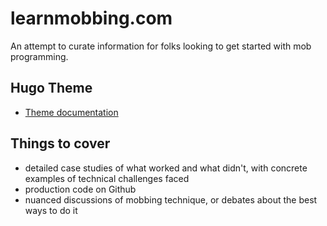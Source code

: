 # learnmobbing.com

An attempt to curate information for folks looking to get started with mob programming.

## Hugo Theme

- [Theme documentation](https://learn.netlify.app/en/)

## Things to cover

- detailed case studies of what worked and what didn't, with concrete examples of technical challenges faced
- production code on Github
- nuanced discussions of mobbing technique, or debates about the best ways to do it
